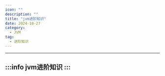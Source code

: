 ```yaml
---
icon: ""
description: ""
title: "jvm进阶知识"
date: 2024-10-27
category:
  - JVM
tag:
  - 进阶知识
---
```


---
:::info
jvm进阶知识
:::
---

